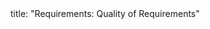 <frontmatter>
title: "Requirements: Quality of Requirements"
</frontmatter>

<include src="navbar.md" boilerplate />

<include src="unit-inPage-asFlat.md" boilerplate />